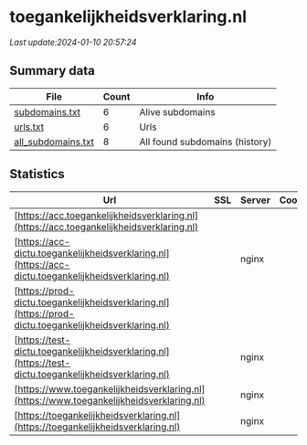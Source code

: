 # toegankelijkheidsverklaring.nl
*Last update:2024-01-10 20:57:24*
## Summary data
| File       | Count | Info |
|------------|-------|------|
|[subdomains.txt](/data/toegankelijkheidsverklaring/subdomains.txt)|6|Alive subdomains|
|[urls.txt](/data/toegankelijkheidsverklaring/urls.txt)|6|Urls|
|[all_subdomains.txt](/data/toegankelijkheidsverklaring/all_subdomains.txt)|8|All found subdomains (history)|
## Statistics
| Url | SSL | Server | Cookie | HSTS | CSP | XFO | XXP | RP | Tech |
|------------|-------|------|------|------|------|------|------|------|------|
|[https://acc.toegankelijkheidsverklaring.nl](https://acc.toegankelijkheidsverklaring.nl)| | | | | | | |:white_check_mark: | |Drupal:10 HSTS Nginx...| |
|[https://acc-dictu.toegankelijkheidsverklaring.nl](https://acc-dictu.toegankelijkheidsverklaring.nl)| |nginx| | | |:white_check_mark: | |:white_check_mark: | |:white_check_mark: | |Drupal:10 Nginx PHP| |
|[https://prod-dictu.toegankelijkheidsverklaring.nl](https://prod-dictu.toegankelijkheidsverklaring.nl)| | | | | | | |:white_check_mark: | |Drupal:10 HSTS Nginx...| |
|[https://test-dictu.toegankelijkheidsverklaring.nl](https://test-dictu.toegankelijkheidsverklaring.nl)| |nginx| | | |:white_check_mark: | |:white_check_mark: | |:white_check_mark: | |Drupal:10 Nginx PHP| |
|[https://www.toegankelijkheidsverklaring.nl](https://www.toegankelijkheidsverklaring.nl)| |nginx| |:white_check_mark: | | |:white_check_mark: | |:white_check_mark: | |:white_check_mark: | |Drupal:10 HSTS Nginx...| |
|[https://toegankelijkheidsverklaring.nl](https://toegankelijkheidsverklaring.nl)| |nginx| |:white_check_mark: | | |:white_check_mark: | |:white_check_mark: | |:white_check_mark: | |Drupal:10 HSTS Nginx...| |